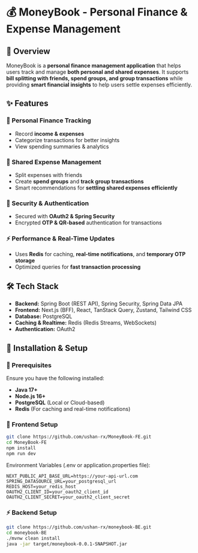 # 💰 MoneyBook - Personal Finance & Expense Management  

## 🚀 Overview  
MoneyBook is a **personal finance management application** that helps users track and manage **both personal and shared expenses**. It supports **bill splitting with friends, spend groups, and group transactions** while providing **smart financial insights** to help users settle expenses efficiently.  

## ✨ Features  
### 👤 Personal Finance Tracking  
- Record **income & expenses**  
- Categorize transactions for better insights  
- View spending summaries & analytics  

### 🤝 Shared Expense Management  
- Split expenses with friends  
- Create **spend groups** and **track group transactions**  
- Smart recommendations for **settling shared expenses efficiently**  

### 🔐 Security & Authentication  
- Secured with **OAuth2 & Spring Security**  
- Encrypted **OTP & QR-based** authentication for transactions  

### ⚡ Performance & Real-Time Updates  
- Uses **Redis** for caching, **real-time notifications**, and **temporary OTP storage**  
- Optimized queries for **fast transaction processing**  

## 🛠 Tech Stack  
- **Backend:** Spring Boot (REST API), Spring Security, Spring Data JPA  
- **Frontend:** Next.js (BFF), React, TanStack Query, Zustand, Tailwind CSS  
- **Database:** PostgreSQL  
- **Caching & Realtime:** Redis (Redis Streams, WebSockets)  
- **Authentication:** OAuth2  

## 🔧 Installation & Setup  
### 📌 Prerequisites  
Ensure you have the following installed:  
- **Java 17+**  
- **Node.js 16+**  
- **PostgreSQL** (Local or Cloud-based)  
- **Redis** (For caching and real-time notifications)  

### 🎨 Frontend Setup  
```sh
git clone https://github.com/ushan-rx/MoneyBook-FE.git
cd MoneyBook-FE
npm install
npm run dev
```

Environment Variables (.env or application.properties file):

```plaintext
NEXT_PUBLIC_API_BASE_URL=https://your-api-url.com
SPRING_DATASOURCE_URL=your_postgresql_url
REDIS_HOST=your_redis_host
OAUTH2_CLIENT_ID=your_oauth2_client_id
OAUTH2_CLIENT_SECRET=your_oauth2_client_secret
```

### ⚡ Backend Setup  
```sh
git clone https://github.com/ushan-rx/moneybook-BE.git
cd moneybook-BE
./mvnw clean install
java -jar target/moneybook-0.0.1-SNAPSHOT.jar
```

